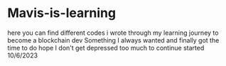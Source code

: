 # Mavis-is-learning
here you can find different codes i wrote through my learning journey to become a blockchain dev
Something I always wanted and finally got the time to do
hope I don't get depressed too much to continue
started 10/6/2023
